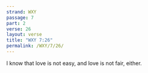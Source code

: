 ```yaml
---
strand: WXY
passage: 7
part: 2
verse: 26
layout: verse
title: "WXY 7:26"
permalink: /WXY/7/26/
---
```

I know that love is not easy, and love is not fair, either.
